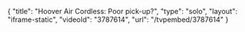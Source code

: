 {
    "title": "Hoover Air Cordless: Poor pick-up?",
    "type": "solo",
    "layout": "iframe-static",
    "videoId": "3787614",
    "url": "\/tvpembed\/3787614"
}